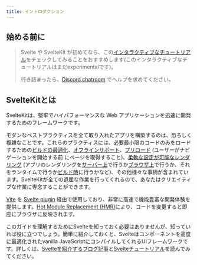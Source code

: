 ```yaml
---
title: イントロダクション
---
```


## 始める前に

> Svelte や SvelteKit が初めてなら、この[インタラクティブなチュートリアル](https://learn.svelte.dev)をチェックしてみることをおすすめします(このインタラクティブなチュートリアルはまだexperimentalです)。
>
> 行き詰まったら、[Discord chatroom](https://svelte.dev/chat) でヘルプを求めてください。

## SvelteKitとは

SvelteKitは、堅牢でハイパフォーマンスな Web アプリケーションを迅速に開発するためのフレームワークです。

モダンなベストプラクティスを全て取り入れたアプリを構築するのは、恐ろしく複雑なことです。これらのプラクティスには、必要最小限のコードのみをロードするための[ビルドの最適化](https://ja.vitejs.dev/guide/features.html#%E3%83%93%E3%83%AB%E3%83%89%E3%81%AE%E6%9C%80%E9%81%A9%E5%8C%96)、[オフラインサポート](/docs/service-workers)、[プリロード](/docs/link-options#data-sveltekit-preload-data) (ユーザーがナビゲーションを開始する前
にページを取得すること)、[柔軟な設定が可能なレンダリング](/docs/page-options) (アプリのレンダリングを[サーバー上](/docs/glossary#ssr)で行うか[ブラウザ上](/docs/glossary#csr-and-spa)で行うか、それをランタイムで行うか[ビルド時](/docs/glossary#prerendering)に行うかなど)、その他様々な事柄が含まれています。SvelteKitが全ての退屈な作業を行ってくれるので、あなたはクリエイティブな作業に専念することができます。

[Vite](https://ja.vitejs.dev/) を [Svelte plugin](https://github.com/sveltejs/vite-plugin-svelte) 経由で使用しており、非常に高速で機能豊富な開発体験を提供します。[Hot Module Replacement (HMR)](https://github.com/sveltejs/vite-plugin-svelte/blob/main/docs/config.md#hot)により、コードを変更すると即座にブラウザに反映されます。

このガイドを理解するためにSvelteを知っておく必要はありませんが、知っていれば役に立つでしょう。簡単に紹介しておくと、Svelteはコンポーネントを高度に最適化されたvanilla JavaScriptにコンパイルしてくれるUIフレームワークです。詳しくは、[Svelteを紹介するブログ記事](https://svelte.jp/blog/svelte-3-rethinking-reactivity)と[Svelteチュートリアル](https://svelte.jp/tutorial)を読んでみてください。
